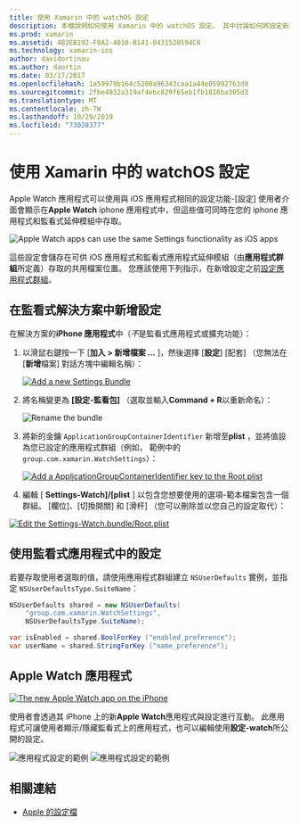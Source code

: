 ```yaml
---
title: 使用 Xamarin 中的 watchOS 設定
description: 本檔說明如何使用 Xamarin 中的 watchOS 設定。 其中討論如何將設定新增至 watch 應用程式解決方案、使用應用程式中的設定，以及 iPhone 上的 Apple Watch 應用程式。
ms.prod: xamarin
ms.assetid: 4B2EB192-F0A2-4010-B141-0431520594C0
ms.technology: xamarin-ios
author: davidortinau
ms.author: daortin
ms.date: 03/17/2017
ms.openlocfilehash: 1a59979b164c5200a96343caa1a44e05992763d0
ms.sourcegitcommit: 2fbe4932a319af4ebc829f65eb1fb1816ba305d3
ms.translationtype: MT
ms.contentlocale: zh-TW
ms.lasthandoff: 10/29/2019
ms.locfileid: "73028377"
---
```

# <a name="working-with-watchos-settings-in-xamarin"></a>使用 Xamarin 中的 watchOS 設定

Apple Watch 應用程式可以使用與 iOS 應用程式相同的設定功能-[設定] 使用者介面會顯示在**Apple Watch** iphone 應用程式中，但這些值可同時在您的 iphone 應用程式和監看式延伸模組中存取。

![](settings-images/intro.png "Apple Watch apps can use the same Settings functionality as iOS apps")

這些設定會儲存在可供 iOS 應用程式和監看式應用程式延伸模組（由**應用程式群組**所定義）存取的共用檔案位置。 您應該使用下列指示，在新增設定之前[設定應用程式群組](~/ios/watchos/app-fundamentals/app-groups.md)。

## <a name="add-settings-in-a-watch-solution"></a>在監看式解決方案中新增設定

在解決方案的**iPhone 應用程式**中（*不*是監看式應用程式或擴充功能）：

1. 以滑鼠右鍵按一下 [**加入 > 新增檔案 ...** ]，然後選擇 [**設定**] [配套] （您無法在 [**新增**檔案] 對話方塊中編輯名稱）：

   [![](settings-images/settings-add-sml.png "Add a new Settings Bundle")](settings-images/settings-add.png#lightbox)

2. 將名稱變更為 **[設定-監看包]** （選取並輸入**Command + R**以重新命名）：

   ![](settings-images/settings-rename.png "Rename the bundle")

3. 將新的金鑰 `ApplicationGroupContainerIdentifier` 新增至**plist** ，並將值設為您已設定的應用程式群組（例如， 範例中的 `group.com.xamarin.WatchSettings`）：

   [![](settings-images/settings-appgroup-sml.png "Add a ApplicationGroupContainerIdentifier key to the Root.plist")](settings-images/settings-appgroup.png#lightbox)

4. 編輯 [ **Settings-Watch]/[plist** ] 以包含您想要使用的選項-範本檔案包含一個群組。
  [欄位]、[切換開關] 和 [滑杆] （您可以刪除並以您自己的設定取代）：

  [![](settings-images/rootplist-sml.png "Edit the Settings-Watch.bundle/Root.plist")](settings-images/rootplist.png#lightbox)

## <a name="use-settings-in-the-watch-app"></a>使用監看式應用程式中的設定

若要存取使用者選取的值，請使用應用程式群組建立 `NSUserDefaults` 實例，並指定 `NSUserDefaultsType.SuiteName`：

```csharp
NSUserDefaults shared = new NSUserDefaults(
    "group.com.xamarin.WatchSettings",
    NSUserDefaultsType.SuiteName);

var isEnabled = shared.BoolForKey ("enabled_preference");
var userName = shared.StringForKey ("name_preference");
```

## <a name="apple-watch-app"></a>Apple Watch 應用程式

[![](settings-images/settings-app-sml.png "The new Apple Watch app on the iPhone")](settings-images/settings-app.png#lightbox)

使用者會透過其 iPhone 上的新**Apple Watch**應用程式與設定進行互動。 此應用程式可讓使用者顯示/隱藏監看式上的應用程式，也可以編輯使用**設定-watch**所公開的設定。

![](settings-images/applewatch-1.png "應用程式設定的範例") ![](settings-images/applewatch-2.png "應用程式設定的範例")

## <a name="related-links"></a>相關連結

- [Apple 的設定檔](https://developer.apple.com/library/prerelease/ios/documentation/General/Conceptual/WatchKitProgrammingGuide/Settings.html#//apple_ref/doc/uid/TP40014969-CH22-SW1)
